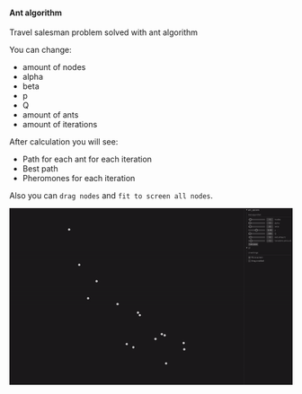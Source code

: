 #### Ant algorithm

Travel salesman problem solved with ant algorithm

You can change:
- amount of nodes
- alpha
- beta
- p
- Q
- amount of ants
- amount of iterations

After calculation you will see:
- Path for each ant for each iteration
- Best path
- Pheromones for each iteration

Also you can `drag nodes` and `fit to screen all nodes`.

![ant.gif](/forReadme/ant.gif)